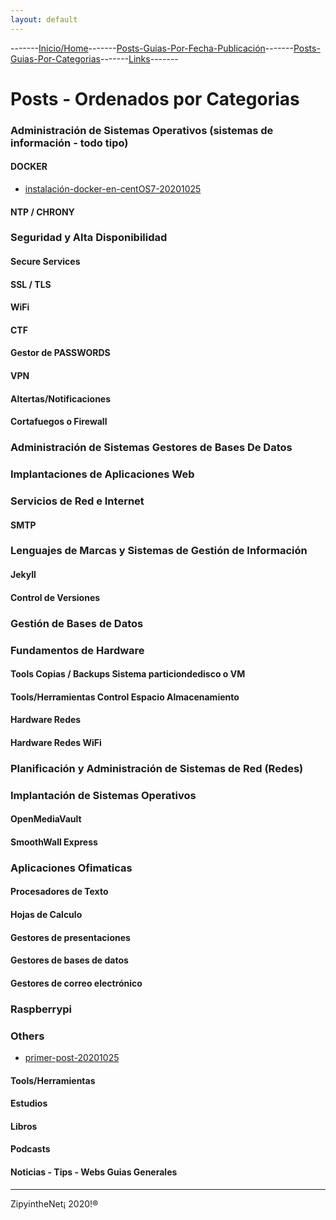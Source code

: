 ```yaml
---
layout: default
---
```

-------[Inicio/Home](./index.html)-------[Posts-Guias-Por-Fecha-Publicación](./posts.html)-------[Posts-Guias-Por-Categorias](./categorias.html)-------[Links](./links.html)-------
# Posts - Ordenados por Categorias

### Administración de Sistemas Operativos (sistemas de información - todo tipo)
#### DOCKER
* [ instalación-docker-en-centOS7-20201025 ](./posts/instalación-docker-en-centOS7-20201025.html)

#### NTP / CHRONY

### Seguridad y Alta Disponibilidad
#### Secure Services
#### SSL / TLS
#### WiFi
#### CTF
#### Gestor de PASSWORDS
#### VPN
#### Altertas/Notificaciones
#### Cortafuegos o Firewall

### Administración de Sistemas Gestores de Bases De Datos

### Implantaciones de Aplicaciones Web

### Servicios de Red e Internet
#### SMTP

### Lenguajes de Marcas y Sistemas de Gestión de Información
#### Jekyll
#### Control de Versiones

### Gestión de Bases de Datos

### Fundamentos de Hardware
#### Tools Copias / Backups Sistema particiondedisco o VM
#### Tools/Herramientas Control Espacio Almacenamiento
#### Hardware Redes
#### Hardware Redes WiFi

### Planificación y Administración de Sistemas de Red (Redes)

### Implantación de Sistemas Operativos
#### OpenMediaVault
#### SmoothWall Express

### Aplicaciones Ofimaticas
#### Procesadores de Texto
#### Hojas de Calculo
#### Gestores de presentaciones
#### Gestores de bases de datos
#### Gestores de correo electrónico

### Raspberrypi

### Others
* [ primer-post-20201025 ](./posts/primer-post-20201025.html)

#### Tools/Herramientas
#### Estudios
#### Libros
#### Podcasts
#### Noticias - Tips - Webs Guias Generales



-----------------------------------------------------------------------------

ZipyintheNet¡ 2020!®